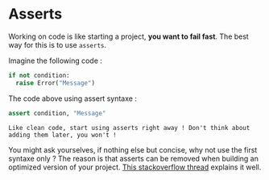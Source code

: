 # Asserts

Working on code is like starting a project, **you want to fail fast**. The best way for this is to use `asserts`.

Imagine the following code :

```python
if not condition:
  raise Error("Message")

```

The code above using assert syntaxe :

```python
assert condition, "Message"
```

```{important}
Like clean code, start using asserts right away ! Don't think about adding them later, you won't !
```

You might ask yourselves, if nothing else but concise, why not use the first syntaxe only ? The reason is that asserts can be removed when building an optimized version of your project. [This stackoverflow thread](https://stackoverflow.com/a/1838411) explains it well.
